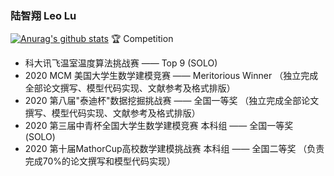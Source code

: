 ### 陆智翔 Leo Lu
[![Anurag's github stats](https://github-readme-stats.vercel.app/api?username=Leo1998-Lu)](https://github.com/anuraghazra/github-readme-stats)
:trophy: Competition
  - 科大讯飞温室温度算法挑战赛 —— Top 9 (SOLO)
  - 2020 MCM 美国大学生数学建模竞赛 —— Meritorious Winner （独立完成全部论文撰写、模型代码实现、文献参考及格式排版）
  - 2020 第八届"泰迪杯"数据挖掘挑战赛 —— 全国一等奖 （独立完成全部论文撰写、模型代码实现、文献参考及格式排版）
  - 2020 第三届中青杯全国大学生数学建模竞赛 本科组 —— 全国一等奖 (SOLO)
  - 2020 第十届MathorCup高校数学建模挑战赛 本科组 —— 全国二等奖 （负责完成70%的论文撰写和模型代码实现）


